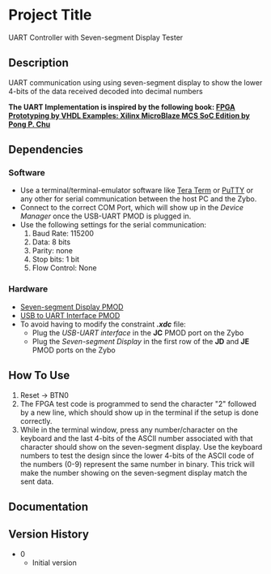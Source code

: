 # Project Title

UART Controller with Seven-segment Display Tester 

## Description

UART communication using using seven-segment display to show the lower 4-bits of the data received decoded into decimal numbers

**The UART Implementation is inspired by the following book:
[FPGA Prototyping by VHDL Examples: Xilinx MicroBlaze MCS SoC Edition by Pong P. Chu
](https://www.wiley.com/en-us/FPGA+Prototyping+by+VHDL+Examples%3A+Xilinx+MicroBlaze+MCS+SoC%2C+2nd+Edition-p-9781119282747)**

## Dependencies

### Software

* Use a terminal/terminal-emulator software like [Tera Term](https://ttssh2.osdn.jp/index.html.en) or [PuTTY](https://www.putty.org/) or any other for serial communication between the host PC and the Zybo.
* Connect to the correct COM Port, which will show up in the *Device Manager* once the USB-UART PMOD is plugged in.
* Use the following settings for the serial communication:
	1. Baud Rate: 115200
	2. Data: 8 bits
	3. Parity: none
	4. Stop bits: 1 bit
	5. Flow Control: None 


### Hardware

* [Seven-segment Display PMOD](https://digilent.com/shop/pmod-ssd-seven-segment-display/)
* [USB to UART Interface PMOD](https://digilent.com/shop/pmod-usbuart-usb-to-uart-interface/)
* To avoid having to modify the constraint ***.xdc*** file:
	* Plug the *USB-UART interface* in the **JC** PMOD port on the Zybo
	* Plug the *Seven-segment Display* in the first row of the **JD** and **JE** PMOD ports on the Zybo

## How To Use

1. Reset → BTN0
2. The FPGA test code is programmed to send the character "2" followed by a new line, which should show up in the terminal if the setup is done correctly.
3. While in the terminal window, press any number/character on the keyboard and the last 4-bits of the ASCII number associated with that character should show on the seven-segment display. Use the keyboard numbers to test the design since the lower 4-bits of the ASCII code of the numbers (0-9) represent the same number in binary. This trick will make the number showing on the seven-segment display match the sent data. 


## Documentation



## Version History

* 0
    * Initial version
